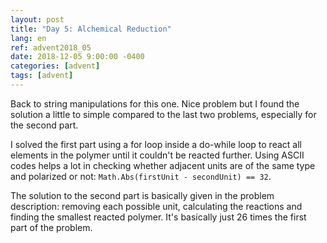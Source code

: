 ```yaml
---
layout: post
title: "Day 5: Alchemical Reduction"
lang: en
ref: advent2018_05
date: 2018-12-05 9:00:00 -0400
categories: [advent]
tags: [advent]
---
```

Back to string manipulations for this one. Nice problem but I found the solution a little to simple compared to the last two problems, especially for the second part.

I solved the first part using a for loop inside a do-while loop to react all elements in the polymer until it couldn't be reacted further. Using ASCII codes helps a lot in checking whether adjacent units are of the same type and polarized or not: ```Math.Abs(firstUnit - secondUnit) == 32```.

The solution to the second part is basically given in the problem description: removing each possible unit, calculating the reactions and finding the smallest reacted polymer. It's basically just 26 times the first part of the problem.